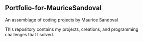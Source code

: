 ## Portfolio-for-MauriceSandoval
An assemblage of coding projects by Maurice Sandoval

This repository contains my projects, creations, and programming challenges that I solved.
